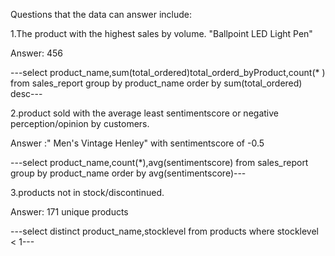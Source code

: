 Questions that the data can answer include:

1.The product with the highest  sales by volume.
"Ballpoint LED Light Pen" 

Answer: 456 

---select product_name,sum(total_ordered)total_orderd_byProduct,count(* )
from sales_report 
group by product_name 
order by sum(total_ordered) desc---

2.product sold with  the average least sentimentscore or negative perception/opinion by customers.

Answer :" Men's Vintage Henley"  with sentimentscore of -0.5

---select product_name,count(*),avg(sentimentscore) from sales_report 
group by product_name order by avg(sentimentscore)---

3.products not in stock/discontinued.

Answer: 171 unique products

---select  distinct product_name,stocklevel from products where stocklevel < 1---